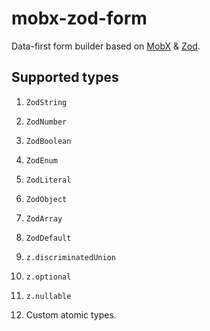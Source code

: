 # mobx-zod-form

Data-first form builder based on [MobX](https://mobx.js.org/) & [Zod](https://zod.dev/).

## Supported types

1. `ZodString`
2. `ZodNumber`
3. `ZodBoolean`
4. `ZodEnum`
5. `ZodLiteral`
6. `ZodObject`
7. `ZodArray`
8. `ZodDefault`
9. `z.discriminatedUnion`
10. `z.optional`
11.  `z.nullable`
 
12. Custom atomic types.
